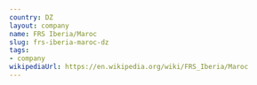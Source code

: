 ```yaml
---
country: DZ
layout: company
name: FRS Iberia/Maroc
slug: frs-iberia-maroc-dz
tags:
- company
wikipediaUrl: https://en.wikipedia.org/wiki/FRS_Iberia/Maroc
---
```

